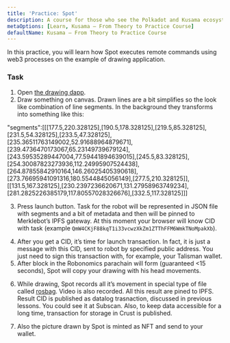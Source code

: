 ```yaml
---
title: 'Practice: Spot'
description: A course for those who see the Polkadot and Kusama ecosystem for the first time.
metaOptions: [Learn, Kusama — From Theory to Practice Course]
defaultName: Kusama — From Theory to Practice Course
---
```


In this practice, you will learn how Spot executes remote commands using web3 processes on the example of drawing application. 

### Task

1. Open [the drawing dapp](http://spot.merklebot.com).
2. Draw something on canvas. Drawn lines are a bit simplifies so the look like combination of line segments. In the background they transforms into something like this:

<LessonCodeWrapper language="json" noCopyIcon>
  "segments":[[[177.5,220.328125],[190.5,178.328125],[219.5,85.328125],[231.5,54.328125],[233.5,47.328125],[235.36511763149002,52.91688964879671],[239.4736470173067,65.23149739679124],[243.59535289447004,77.59441894639015],[245.5,83.328125],[254.30087823273936,112.24995907524438],[264.87855842910164,146.26025405390618],[273.76695941091316,180.5544845056149],[277.5,210.328125]],[[131.5,167.328125],[230.2397236620671,131.27958963749234],[281.2825226385179,117.80557028326676],[332.5,117.328125]]]
</LessonCodeWrapper>


<LessonImages src="kusama-theory-practice/spot-draw.png" alt=""/>

3. Press launch button. Task for the robot will be represented in JSON file with segments and a bit of metadata and then will be pinned to Merklebot’s IPFS gateway. At this moment your browser will know CID with task (example `QmW4CKjF88kqT1i33vcwzXkZm1ZTThFFM6WmkTNoMpakXb`).

<LessonImages src="kusama-theory-practice/spot-send.png" alt=""/>

4. After you get a CID, it’s time for launch transaction. In fact, it is just a message with this CID, sent to robot by specified public address. You just need to sign this transaction with, for example, your Talisman wallet. 
5. After block in the Robonomics parachain will form (guaranteed <15 seconds), Spot will copy your drawing with his head movements.

<LessonImages src="kusama-theory-practice/spot-picture.png" alt=""/>

6. While drawing, Spot records all it’s movement in special type of file called [rosbag](http://wiki.ros.org/Bags). Video is also recorded. All this result are pined to IPFS. Result CID is published as datalog trasnaction, discussed in previous lessons. You could see it at Subscan. Also, to keep data accessible for a long time, transaction for storage in Crust is published. 

<LessonImages src="kusama-theory-practice/spot-results.png" alt=""/>

7. Also the picture drawn by Spot is minted as NFT and send to your wallet.

<LessonImages src="kusama-theory-practice/spot-nft.png" alt=""/>
